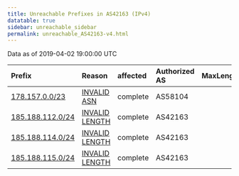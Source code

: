 ```yaml
---
title: Unreachable Prefixes in AS42163 (IPv4)
datatable: true
sidebar: unreachable_sidebar
permalink: unreachable_AS42163-v4.html
---
```


Data as of 2019-04-02 19:00:00 UTC


<div class="datatable-begin"></div>

| Prefix                                                     | Reason                                                                                                     | affected   | Authorized AS   |   MaxLength | Anchor                                         |   unreachable /24s |
|:-----------------------------------------------------------|:-----------------------------------------------------------------------------------------------------------|:-----------|:----------------|------------:|:-----------------------------------------------|-------------------:|
| [178.157.0.0/23](https://stat.ripe.net/178.157.0.0/23)     | [INVALID ASN](https://rpki-validator.ripe.net/announcement-preview?asn=AS42163&prefix=178.157.0.0/23)      | complete   | AS58104         |          24 | [RIPE](unreachable_RIPE_NCC_RPKI_Root-v4.html) |                  2 |
| [185.188.112.0/24](https://stat.ripe.net/185.188.112.0/24) | [INVALID LENGTH](https://rpki-validator.ripe.net/announcement-preview?asn=AS42163&prefix=185.188.112.0/24) | complete   | AS42163         |          22 | [RIPE](unreachable_RIPE_NCC_RPKI_Root-v4.html) |                  1 |
| [185.188.114.0/24](https://stat.ripe.net/185.188.114.0/24) | [INVALID LENGTH](https://rpki-validator.ripe.net/announcement-preview?asn=AS42163&prefix=185.188.114.0/24) | complete   | AS42163         |          22 | [RIPE](unreachable_RIPE_NCC_RPKI_Root-v4.html) |                  1 |
| [185.188.115.0/24](https://stat.ripe.net/185.188.115.0/24) | [INVALID LENGTH](https://rpki-validator.ripe.net/announcement-preview?asn=AS42163&prefix=185.188.115.0/24) | complete   | AS42163         |          22 | [RIPE](unreachable_RIPE_NCC_RPKI_Root-v4.html) |                  1 |

<div class="datatable-end"></div>